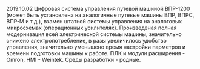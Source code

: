 2019.10.02
Цифровая система управления путевой машиной ВПР-1200 (может быть установлена на аналогичные путевые машины ВПР, ВПРС, ВПР-М и т.д.), взамен штатной системы управления на аналоговых микросхемах (операционных усилителях).
Произведеная полная модернизация всей электрической системы машины, значительно снижено электропотребление, в разы увеличилось удобство управления,
значительно уменьшено время настройки парметров и времени подготовки машины к работе.
ПЛК и модули расширения - Omron, HMI - Weintek. Среды разработки - родные.
